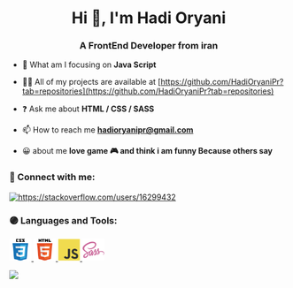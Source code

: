 <h1 align="center">Hi 🤟, I'm Hadi Oryani</h1>
<h3 align="center">A FrontEnd Developer from iran</h3> 

- 🤔 What am I focusing on **Java Script**

- 👨‍💻 All of my projects are available at [https://github.com/HadiOryaniPr?tab=repositories](https://github.com/HadiOryaniPr?tab=repositories)

- ❓ Ask me about **HTML / CSS / SASS**

- 📫 How to reach me **hadioryanipr@gmail.com**

- 😀 about me **love game 🎮 and think i am funny Because others say**

<h3 align="left">🔵 Connect with me:</h3>
<p align="left">
<a href="https://stackoverflow.com/users/16299432/hadioryani" target="blank"><img align="center" src="https://raw.githubusercontent.com/rahuldkjain/github-profile-readme-generator/master/src/images/icons/Social/stack-overflow.svg" alt="https://stackoverflow.com/users/16299432" height="30" width="40" /></a>
</p>

<h3 align="left">🟣 Languages and Tools:</h3>
<p align="left"> <a href="https://www.w3schools.com/css/" target="_blank"> <img src="https://raw.githubusercontent.com/devicons/devicon/master/icons/css3/css3-original-wordmark.svg" alt="css3" width="40" height="40"/> </a> <a href="https://www.w3.org/html/" target="_blank"> <img src="https://raw.githubusercontent.com/devicons/devicon/master/icons/html5/html5-original-wordmark.svg" alt="html5" width="40" height="40"/> </a> <a href="https://developer.mozilla.org/en-US/docs/Web/JavaScript" target="_blank"> <img src="https://raw.githubusercontent.com/devicons/devicon/master/icons/javascript/javascript-original.svg" alt="javascript" width="40" height="40"/> </a> <a href="https://sass-lang.com" target="_blank"> <img src="https://raw.githubusercontent.com/devicons/devicon/master/icons/sass/sass-original.svg" alt="sass" width="40" height="40"/> </a> </p>
 
<img src="https://github-readme-stats.vercel.app/api?username=HadiOryaniPr&&show_icons=true&title_color=ffffff&icon_color=ffffff&text_color=ffffff&bg_color=363636"></img>
 
